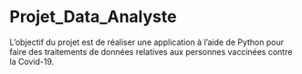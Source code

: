 # Projet_Data_Analyste

L’objectif du projet est de réaliser une application à l’aide de Python pour faire des traitements de données relatives aux personnes vaccinées contre la Covid-19.
